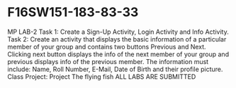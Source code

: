 # F16SW151-183-83-33
MP LAB-2
Task 1: Create a Sign-Up Activity, Login Activity and Info Activity.
Task 2: Create an activity that displays the basic information of a particular member of your group and contains two buttons Previous and Next. Clicking next button displays the info of the next member of your group and previous displays info of the previous member. The information must include: Name, Roll Number, E-Mail, Date of Birth and their profile picture.
Class Project: Project The flying fish
ALL LABS ARE SUBMITTED
